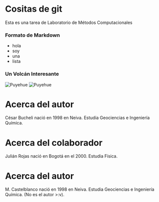# Cositas de git
Esta es una tarea de Laboratorio de Métodos Computacionales

### Formato de Markdown
* hola
* soy
* una
* lista

### Un Volcán Interesante
![Puyehue](https://bucket3.glanacion.com/anexos/fotos/08/2711108w380.jpg)
![Puyehue](https://es.wikipedia.org/wiki/Volc%C3%A1n_Puyehue)

# Acerca del autor
César Bucheli nació  en 1998 en Neiva. Estudia Geociencias e Ingeniería Química. 

# Acerca del colaborador 
Julián Rojas nació en Bogotá en el 2000. Estudia Física.

# Acerca del autor
M. Castelblanco nació en 1998 en Neiva. Estudia Geociencias e Ingeniería Química. (No es el autor >:v).
